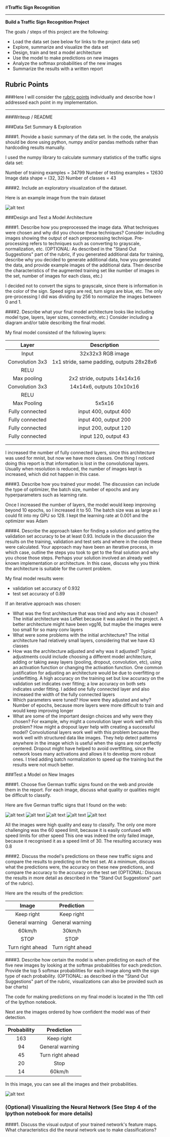 #**Traffic Sign Recognition** 

---

**Build a Traffic Sign Recognition Project**

The goals / steps of this project are the following:
* Load the data set (see below for links to the project data set)
* Explore, summarize and visualize the data set
* Design, train and test a model architecture
* Use the model to make predictions on new images
* Analyze the softmax probabilities of the new images
* Summarize the results with a written report


[//]: # (Image References)

[image1]: ./report/1.png "Visualization"
[image2]: ./report/sign1.png "Sign 1"
[image3]: ./report/sign2.png "Sign 2"
[image4]: ./report/sign3.png "Sign 3"
[image5]: ./report/sign4.png "Sign 4"
[image6]: ./report/sign5.png "Sign 5"
[image7]: ./report/probabilities.png "Sign probabilities"


## Rubric Points
###Here I will consider the [rubric points](https://review.udacity.com/#!/rubrics/481/view) individually and describe how I addressed each point in my implementation.  

---
###Writeup / README

###Data Set Summary & Exploration

####1. Provide a basic summary of the data set. In the code, the analysis should be done using python, numpy and/or pandas methods rather than hardcoding results manually.

I used the numpy library to calculate summary statistics of the traffic
signs data set:

Number of training examples = 34799
Number of testing examples = 12630
Image data shape = (32, 32)
Number of classes = 43

####2. Include an exploratory visualization of the dataset.

Here is an example image from the train dataset

![alt text][image1]

###Design and Test a Model Architecture

####1. Describe how you preprocessed the image data. What techniques were chosen and why did you choose these techniques? Consider including images showing the output of each preprocessing technique. Pre-processing refers to techniques such as converting to grayscale, normalization, etc. (OPTIONAL: As described in the "Stand Out Suggestions" part of the rubric, if you generated additional data for training, describe why you decided to generate additional data, how you generated the data, and provide example images of the additional data. Then describe the characteristics of the augmented training set like number of images in the set, number of images for each class, etc.)

I decided not to convert the signs to grayscale, since there is information in the color of the sign. Speed signs are red, turn signs are blue, etc.
The only pre-processing I did was dividing by 256 to normalize the images between 0 and 1.


####2. Describe what your final model architecture looks like including model type, layers, layer sizes, connectivity, etc.) Consider including a diagram and/or table describing the final model.

My final model consisted of the following layers:

| Layer         		|     Description	        					| 
|:---------------------:|:---------------------------------------------:| 
| Input         		| 32x32x3 RGB image   							| 
| Convolution 3x3     	| 1x1 stride, same padding, outputs 28x28x6 	|
| RELU					|												|
| Max pooling	      	| 2x2 stride,  outputs 14x14x16 				|
| Convolution 3x3	    | 14x14x6, outputs 10x10x16 					|
| RELU					|        										|
| Max Pooling			| 5x5x16       									|
| Fully connected		| input 400, output 400     					|
| Fully connected		| input 400, output 200       					|
| Fully connected		| input 200, output 120        					|
| Fully connected		| input 120, output 43       					|
|						|												|
|						|												|
 
I increased the number of fully connected layers, since this architecture was used for mnist, but now we have more classes.
One thing I noticed doing this report is that information is lost in the convolutional layers. Usually when resolution is reduced, the number of images kept is
increased, which did not happen in this case.

####3. Describe how you trained your model. The discussion can include the type of optimizer, the batch size, number of epochs and any hyperparameters such as learning rate.

Once I increased the number of layers, the model would keep improving beyond 10 epochs, so I increased it to 50. The batch size was as large as I could fit into my GPU
so 128.
I kept the learning rate at 0.001 and the optimizer was Adam

####4. Describe the approach taken for finding a solution and getting the validation set accuracy to be at least 0.93. Include in the discussion the results on the training, validation and test sets and where in the code these were calculated. Your approach may have been an iterative process, in which case, outline the steps you took to get to the final solution and why you chose those steps. Perhaps your solution involved an already well known implementation or architecture. In this case, discuss why you think the architecture is suitable for the current problem.

My final model results were:
* validation set accuracy of 0.932
* test set accuracy of 0.89

If an iterative approach was chosen:
* What was the first architecture that was tried and why was it chosen?
The initial architecture was LeNet because it was asked in the project. A better architecture might have been vgg16, but maybe the images were too small for so many conv layers
* What were some problems with the initial architecture?
The initial architecture had relatively small layers, considering that we have 43 classes
* How was the architecture adjusted and why was it adjusted? Typical adjustments could include choosing a different model architecture, adding or taking away layers (pooling, dropout, convolution, etc), using an activation function or changing the activation function. One common justification for adjusting an architecture would be due to overfitting or underfitting. A high accuracy on the training set but low accuracy on the validation set indicates over fitting; a low accuracy on both sets indicates under fitting.
I added one fully connected layer and also increased the width of the fully connected layers
* Which parameters were tuned? How were they adjusted and why?
Number of epochs, because more layers were more difficult to train and would keep improving longer
* What are some of the important design choices and why were they chosen? For example, why might a convolution layer work well with this problem? How might a dropout layer help with creating a successful model?
Convolutional layers work well with this problem because they work well with structured data like images. They help detect patterns anywhere in the image which is useful when the signs are not perfectly centered.
Dropout might have helped to avoid overtfitting, since the network loses many activations and allows it to develop more robust ones.
I tried adding batch normalization to speed up the training but the results were not much better.
 

###Test a Model on New Images

####1. Choose five German traffic signs found on the web and provide them in the report. For each image, discuss what quality or qualities might be difficult to classify.

Here are five German traffic signs that I found on the web:

![alt text][image2] ![alt text][image3] ![alt text][image4] 
![alt text][image5] ![alt text][image6]

All the images were high quality and easy to classify. The only one more challenging was the 60 speed limit, because it is easily confused with speed limits for other speed
This one was indeed the only failed image, because it recognised it as a speed limit of 30. The resulting accuracy was 0.8

####2. Discuss the model's predictions on these new traffic signs and compare the results to predicting on the test set. At a minimum, discuss what the predictions were, the accuracy on these new predictions, and compare the accuracy to the accuracy on the test set (OPTIONAL: Discuss the results in more detail as described in the "Stand Out Suggestions" part of the rubric).

Here are the results of the prediction:

| Image			        |     Prediction	        					| 
|:---------------------:|:---------------------------------------------:| 
| Keep right      		| Keep right 									| 
| General warning  		| General warning								|
| 60km/h				| 30km/h										|
| STOP     				| STOP					 						|
| Turn right ahead		| Turn right ahead	 							|


####3. Describe how certain the model is when predicting on each of the five new images by looking at the softmax probabilities for each prediction. Provide the top 5 softmax probabilities for each image along with the sign type of each probability. (OPTIONAL: as described in the "Stand Out Suggestions" part of the rubric, visualizations can also be provided such as bar charts)

The code for making predictions on my final model is located in the 11th cell of the Ipython notebook.

Next are the images ordered by how confident the model was of their detection. 

| Probability         	|     Prediction	        					| 
|:---------------------:|:---------------------------------------------:| 
| 163         			| Keep right 									| 
| 94     				| General warning 								|
| 45					| Turn right ahead								|
| 20	      			| Stop							 				|
| 14				    | 60km/h   										|

In this image, you can see all the images and their probabilities.

![alt text][image7]

### (Optional) Visualizing the Neural Network (See Step 4 of the Ipython notebook for more details)
####1. Discuss the visual output of your trained network's feature maps. What characteristics did the neural network use to make classifications?


